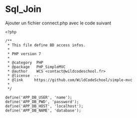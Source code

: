 # Sql_Join

Ajouter un fichier connect.php avec le code suivant

```
<?php

/**
 * This file define BD access infos.
 *
 * PHP version 7
 *
 * @category  PHP
 * @package   PHP_SimpleMVC
 * @author    WCS <contact@wildcodeschool.fr>
 * @license  --
 * @link     https://github.com/WildCodeSchool/simple-mvc
 *
 */

define('APP_DB_USER', 'name');
define('APP_DB_PWD', 'password');
define('APP_DB_HOST', 'localhost');
define('APP_DB_NAME', 'database');
```
